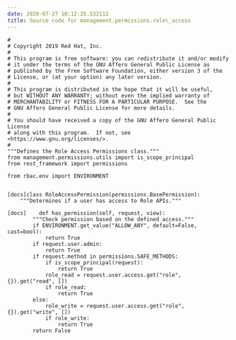 ```yaml
---
date: 2020-07-27 10:12:25.532112
title: Source code for management.permissions.role\_access
---
```


<div class="highlight">

    #
    # Copyright 2019 Red Hat, Inc.
    #
    # This program is free software: you can redistribute it and/or modify
    # it under the terms of the GNU Affero General Public License as
    # published by the Free Software Foundation, either version 3 of the
    # License, or (at your option) any later version.
    #
    # This program is distributed in the hope that it will be useful,
    # but WITHOUT ANY WARRANTY; without even the implied warranty of
    # MERCHANTABILITY or FITNESS FOR A PARTICULAR PURPOSE.  See the
    # GNU Affero General Public License for more details.
    #
    # You should have received a copy of the GNU Affero General Public License
    # along with this program.  If not, see <https://www.gnu.org/licenses/>.
    #
    """Defines the Role Access Permissions class."""
    from management.permissions.utils import is_scope_principal
    from rest_framework import permissions
    
    from rbac.env import ENVIRONMENT
    
    
    [docs]class RoleAccessPermission(permissions.BasePermission):
        """Determines if a user has access to Role APIs."""
    
    [docs]    def has_permission(self, request, view):
            """Check permission based on the defined access."""
            if ENVIRONMENT.get_value("ALLOW_ANY", default=False, cast=bool):
                return True
            if request.user.admin:
                return True
            if request.method in permissions.SAFE_METHODS:
                if is_scope_principal(request):
                    return True
                role_read = request.user.access.get("role", {}).get("read", [])
                if role_read:
                    return True
            else:
                role_write = request.user.access.get("role", {}).get("write", [])
                if role_write:
                    return True
            return False

</div>